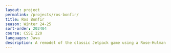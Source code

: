 ```yaml
---
layout: project
permalink: /projects/ros-bonfir/
title: Ros Bonfir
season: Winter 24-25
sort-order: 202404
course: CSSE 220
languages: Java
description: A remodel of the classic Jetpack game using a Rose-Hulman Homecoming Theme. 
---
```


